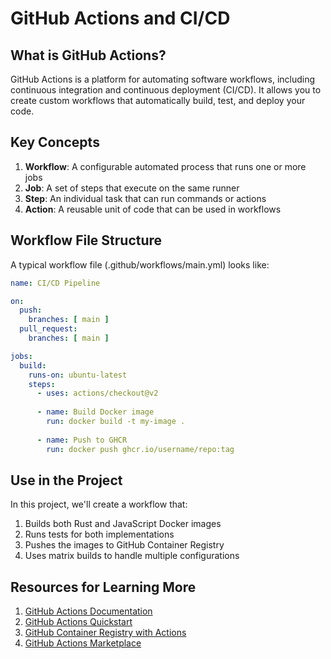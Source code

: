 # GitHub Actions and CI/CD

## What is GitHub Actions?

GitHub Actions is a platform for automating software workflows, including continuous integration and continuous deployment (CI/CD). It allows you to create custom workflows that automatically build, test, and deploy your code.

## Key Concepts

1. **Workflow**: A configurable automated process that runs one or more jobs
2. **Job**: A set of steps that execute on the same runner
3. **Step**: An individual task that can run commands or actions
4. **Action**: A reusable unit of code that can be used in workflows

## Workflow File Structure

A typical workflow file (.github/workflows/main.yml) looks like:

```yaml
name: CI/CD Pipeline

on:
  push:
    branches: [ main ]
  pull_request:
    branches: [ main ]

jobs:
  build:
    runs-on: ubuntu-latest
    steps:
      - uses: actions/checkout@v2
      
      - name: Build Docker image
        run: docker build -t my-image .
        
      - name: Push to GHCR
        run: docker push ghcr.io/username/repo:tag
```

## Use in the Project

In this project, we'll create a workflow that:

1. Builds both Rust and JavaScript Docker images
2. Runs tests for both implementations
3. Pushes the images to GitHub Container Registry
4. Uses matrix builds to handle multiple configurations

## Resources for Learning More

1. [GitHub Actions Documentation](https://docs.github.com/en/actions)
2. [GitHub Actions Quickstart](https://docs.github.com/en/actions/quickstart)
3. [GitHub Container Registry with Actions](https://docs.github.com/en/packages/working-with-a-github-packages-registry/working-with-the-container-registry)
4. [GitHub Actions Marketplace](https://github.com/marketplace?type=actions)
